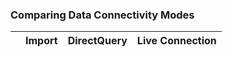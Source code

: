### Comparing Data Connectivity Modes
|   | Import | DirectQuery | Live Connection |  
|---|--------|-------------|-----------------|
